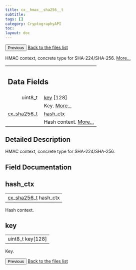 ```yaml
---
title: cx__hmac__sha256__t
subtitle:
tags: []
category: CryptographyAPI
toc:
layout: doc
---
```


<button class="uk-button uk-button-default uk-button-small uk-margin-medium-top" onclick="history.back()">Previous</button>
<a class="uk-button uk-button-default uk-button-small uk-margin-medium-top crypto-button" href="../../crypto-api/files">Back to the files list</a>


<p>HMAC context, concrete type for SHA-224/SHA-256.  
 <a href="../cx__hmac__sha256__t#details">More...</a></p>
<table class="memberdecls">
<tr class="heading"><td colspan="4"><h2 class="groupheader"><a name="pub-attribs"></a>
Data Fields</h2></td></tr>
<tr class="memitem:a88091e6802236471cb8e165d359d63ce"><td class="memItemLeft" align="right" valign="top">uint8_t&#160;</td><td colspan="3" class="memItemRight" valign="bottom"><a class="el" href="../cx__hmac__sha256__t#a88091e6802236471cb8e165d359d63ce">key</a> [128]</td></tr>
<tr class="memdesc:a88091e6802236471cb8e165d359d63ce"><td class="mdescLeft">&#160;</td><td colspan="3" class="mdescRight">Key.  <a href="#a88091e6802236471cb8e165d359d63ce">More...</a><br /></td></tr>
<tr class="memitem:a3fb60def435708debaa6ee3014de1d3d"><td class="memItemLeft" align="right" valign="top"><a class="el" href="../lcx__sha256_8h#ac46cc2c6a6a5a142363e7a3dfaa17d87">cx_sha256_t</a>&#160;</td><td colspan="3" class="memItemRight" valign="bottom"><a class="el" href="../cx__hmac__sha256__t#a3fb60def435708debaa6ee3014de1d3d">hash_ctx</a></td></tr>
<tr class="memdesc:a3fb60def435708debaa6ee3014de1d3d"><td class="mdescLeft">&#160;</td><td colspan="3" class="mdescRight">Hash context.  <a href="#a3fb60def435708debaa6ee3014de1d3d">More...</a><br /></td></tr>
</table>
<a name="details" id="details"></a>

## Detailed Description

<div class="textblock"><p>HMAC context, concrete type for SHA-224/SHA-256. </p>
</div><h2 class="groupheader">Field Documentation</h2>
<a id="a3fb60def435708debaa6ee3014de1d3d"></a>
<h2 class="memtitle">hash_ctx</h2>

<div class="memitem">
<div class="memproto">
      <table class="memname">
        <tr>
          <td class="memname"><a class="el" href="../lcx__sha256_8h#ac46cc2c6a6a5a142363e7a3dfaa17d87">cx_sha256_t</a> hash_ctx</td>
        </tr>
      </table>
</div><div class="memdoc">

<p>Hash context. </p>

</div>
</div>
<a id="a88091e6802236471cb8e165d359d63ce"></a>
<h2 class="memtitle">key</h2>

<div class="memitem">
<div class="memproto">
      <table class="memname">
        <tr>
          <td class="memname">uint8_t key[128]</td>
        </tr>
      </table>
</div><div class="memdoc">

<p>Key. </p>

</div>
</div>
<button class="uk-button uk-button-default uk-button-small uk-margin-medium-top" onclick="history.back()">Previous</button>
<a class="uk-button uk-button-default uk-button-small uk-margin-medium-top crypto-button" href="../../crypto-api/files">Back to the files list</a>
